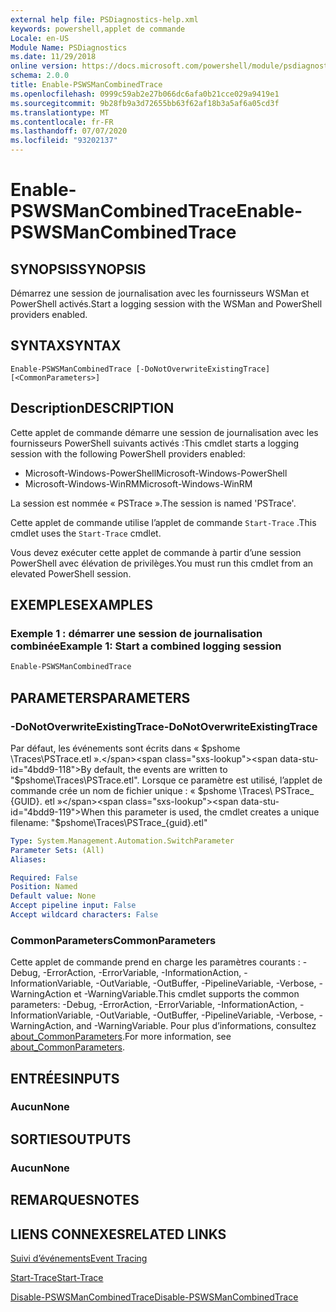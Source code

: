 ```yaml
---
external help file: PSDiagnostics-help.xml
keywords: powershell,applet de commande
Locale: en-US
Module Name: PSDiagnostics
ms.date: 11/29/2018
online version: https://docs.microsoft.com/powershell/module/psdiagnostics/enable-pswsmancombinedtrace?view=powershell-7.1&WT.mc_id=ps-gethelp
schema: 2.0.0
title: Enable-PSWSManCombinedTrace
ms.openlocfilehash: 0999c59ab2e27b066dc6afa0b21cce029a9419e1
ms.sourcegitcommit: 9b28fb9a3d72655bb63f62af18b3a5af6a05cd3f
ms.translationtype: MT
ms.contentlocale: fr-FR
ms.lasthandoff: 07/07/2020
ms.locfileid: "93202137"
---
```

# <span data-ttu-id="4bdd9-103">Enable-PSWSManCombinedTrace</span><span class="sxs-lookup"><span data-stu-id="4bdd9-103">Enable-PSWSManCombinedTrace</span></span>

## <span data-ttu-id="4bdd9-104">SYNOPSIS</span><span class="sxs-lookup"><span data-stu-id="4bdd9-104">SYNOPSIS</span></span>
<span data-ttu-id="4bdd9-105">Démarrez une session de journalisation avec les fournisseurs WSMan et PowerShell activés.</span><span class="sxs-lookup"><span data-stu-id="4bdd9-105">Start a logging session with the WSMan and PowerShell providers enabled.</span></span>

## <span data-ttu-id="4bdd9-106">SYNTAX</span><span class="sxs-lookup"><span data-stu-id="4bdd9-106">SYNTAX</span></span>

```
Enable-PSWSManCombinedTrace [-DoNotOverwriteExistingTrace] [<CommonParameters>]
```

## <span data-ttu-id="4bdd9-107">Description</span><span class="sxs-lookup"><span data-stu-id="4bdd9-107">DESCRIPTION</span></span>

<span data-ttu-id="4bdd9-108">Cette applet de commande démarre une session de journalisation avec les fournisseurs PowerShell suivants activés :</span><span class="sxs-lookup"><span data-stu-id="4bdd9-108">This cmdlet starts a logging session with the following PowerShell providers enabled:</span></span>

- <span data-ttu-id="4bdd9-109">Microsoft-Windows-PowerShell</span><span class="sxs-lookup"><span data-stu-id="4bdd9-109">Microsoft-Windows-PowerShell</span></span>
- <span data-ttu-id="4bdd9-110">Microsoft-Windows-WinRM</span><span class="sxs-lookup"><span data-stu-id="4bdd9-110">Microsoft-Windows-WinRM</span></span>

<span data-ttu-id="4bdd9-111">La session est nommée « PSTrace ».</span><span class="sxs-lookup"><span data-stu-id="4bdd9-111">The session is named 'PSTrace'.</span></span>

<span data-ttu-id="4bdd9-112">Cette applet de commande utilise l’applet de commande `Start-Trace` .</span><span class="sxs-lookup"><span data-stu-id="4bdd9-112">This cmdlet uses the `Start-Trace` cmdlet.</span></span>

<span data-ttu-id="4bdd9-113">Vous devez exécuter cette applet de commande à partir d’une session PowerShell avec élévation de privilèges.</span><span class="sxs-lookup"><span data-stu-id="4bdd9-113">You must run this cmdlet from an elevated PowerShell session.</span></span>

## <span data-ttu-id="4bdd9-114">EXEMPLES</span><span class="sxs-lookup"><span data-stu-id="4bdd9-114">EXAMPLES</span></span>

### <span data-ttu-id="4bdd9-115">Exemple 1 : démarrer une session de journalisation combinée</span><span class="sxs-lookup"><span data-stu-id="4bdd9-115">Example 1: Start a combined logging session</span></span>

```powershell
Enable-PSWSManCombinedTrace
```

## <span data-ttu-id="4bdd9-116">PARAMETERS</span><span class="sxs-lookup"><span data-stu-id="4bdd9-116">PARAMETERS</span></span>

### <span data-ttu-id="4bdd9-117">-DoNotOverwriteExistingTrace</span><span class="sxs-lookup"><span data-stu-id="4bdd9-117">-DoNotOverwriteExistingTrace</span></span>

<span data-ttu-id="4bdd9-118">Par défaut, les événements sont écrits dans « $pshome \Traces\PSTrace.etl ».</span><span class="sxs-lookup"><span data-stu-id="4bdd9-118">By default, the events are written to "$pshome\Traces\PSTrace.etl".</span></span> <span data-ttu-id="4bdd9-119">Lorsque ce paramètre est utilisé, l’applet de commande crée un nom de fichier unique : « $pshome \Traces\ PSTrace_ {GUID}. etl »</span><span class="sxs-lookup"><span data-stu-id="4bdd9-119">When this parameter is used, the cmdlet creates a unique filename: "$pshome\Traces\PSTrace_{guid}.etl"</span></span>

```yaml
Type: System.Management.Automation.SwitchParameter
Parameter Sets: (All)
Aliases:

Required: False
Position: Named
Default value: None
Accept pipeline input: False
Accept wildcard characters: False
```

### <span data-ttu-id="4bdd9-120">CommonParameters</span><span class="sxs-lookup"><span data-stu-id="4bdd9-120">CommonParameters</span></span>

<span data-ttu-id="4bdd9-121">Cette applet de commande prend en charge les paramètres courants : -Debug, -ErrorAction, -ErrorVariable, -InformationAction, -InformationVariable, -OutVariable, -OutBuffer, -PipelineVariable, -Verbose, -WarningAction et -WarningVariable.</span><span class="sxs-lookup"><span data-stu-id="4bdd9-121">This cmdlet supports the common parameters: -Debug, -ErrorAction, -ErrorVariable, -InformationAction, -InformationVariable, -OutVariable, -OutBuffer, -PipelineVariable, -Verbose, -WarningAction, and -WarningVariable.</span></span> <span data-ttu-id="4bdd9-122">Pour plus d’informations, consultez [about_CommonParameters](https://go.microsoft.com/fwlink/?LinkID=113216).</span><span class="sxs-lookup"><span data-stu-id="4bdd9-122">For more information, see [about_CommonParameters](https://go.microsoft.com/fwlink/?LinkID=113216).</span></span>

## <span data-ttu-id="4bdd9-123">ENTRÉES</span><span class="sxs-lookup"><span data-stu-id="4bdd9-123">INPUTS</span></span>

### <span data-ttu-id="4bdd9-124">Aucun</span><span class="sxs-lookup"><span data-stu-id="4bdd9-124">None</span></span>

## <span data-ttu-id="4bdd9-125">SORTIES</span><span class="sxs-lookup"><span data-stu-id="4bdd9-125">OUTPUTS</span></span>

### <span data-ttu-id="4bdd9-126">Aucun</span><span class="sxs-lookup"><span data-stu-id="4bdd9-126">None</span></span>

## <span data-ttu-id="4bdd9-127">REMARQUES</span><span class="sxs-lookup"><span data-stu-id="4bdd9-127">NOTES</span></span>

## <span data-ttu-id="4bdd9-128">LIENS CONNEXES</span><span class="sxs-lookup"><span data-stu-id="4bdd9-128">RELATED LINKS</span></span>

[<span data-ttu-id="4bdd9-129">Suivi d’événements</span><span class="sxs-lookup"><span data-stu-id="4bdd9-129">Event Tracing</span></span>](/windows/desktop/ETW/event-tracing-portal)

[<span data-ttu-id="4bdd9-130">Start-Trace</span><span class="sxs-lookup"><span data-stu-id="4bdd9-130">Start-Trace</span></span>](start-trace.md)

[<span data-ttu-id="4bdd9-131">Disable-PSWSManCombinedTrace</span><span class="sxs-lookup"><span data-stu-id="4bdd9-131">Disable-PSWSManCombinedTrace</span></span>](Disable-PSWSManCombinedTrace.md)

